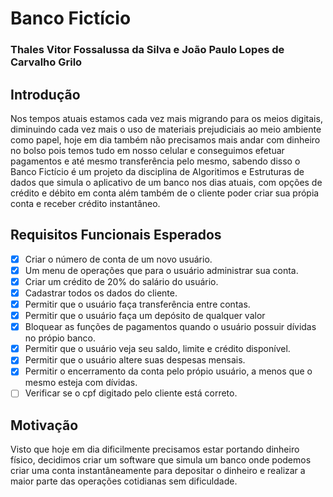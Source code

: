# Banco Fictício

### Thales Vitor Fossalussa da Silva e João Paulo Lopes de Carvalho Grilo

## Introdução
Nos tempos atuais estamos cada vez mais migrando para os meios digitais, diminuindo cada vez mais o uso de materiais prejudiciais ao meio ambiente como papel, hoje em dia também não precisamos mais andar com dinheiro no bolso pois temos tudo em nosso celular e conseguimos efetuar pagamentos e até mesmo transferência pelo mesmo, sabendo disso o Banco Fictício é um projeto da disciplina de Algoritimos e Estruturas de dados que simula o aplicativo de um banco nos dias atuais, com opções de crédito e débito em conta além também de o cliente poder criar sua própia conta e receber crédito instantâneo.

## Requisitos Funcionais Esperados
- [x] Criar o número de conta de um novo usuário.
- [x] Um menu de operações que para o usuário administrar sua conta.
- [x] Criar um crédito de 20% do salário do usuário.
- [x] Cadastrar todos os dados do cliente.
- [x] Permitir que o usuário faça transferência entre contas.
- [x] Permitir que o usuário faça um depósito de qualquer valor
- [x] Bloquear as funções de pagamentos quando o usuário possuir dívidas no própio banco.
- [x] Permitir que o usuário veja seu saldo, limite e crédito disponível.
- [x] Permitir que o usuário altere suas despesas mensais.
- [x] Permitir o encerramento da conta pelo própio usuário, a menos que o mesmo esteja com dívidas.
- [ ] Verificar se o cpf digitado pelo cliente está correto.

## Motivação
Visto que hoje em dia dificilmente precisamos estar portando dinheiro físico, decidimos criar um software que simula um banco onde podemos criar uma conta instantâneamente para depositar o dinheiro e realizar a maior parte das operações cotidianas sem dificuldade.
